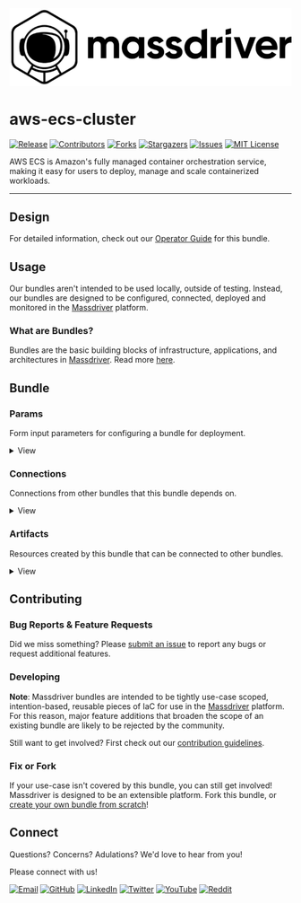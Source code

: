 [![Massdriver][logo]][website]

# aws-ecs-cluster

[![Release][release_shield]][release_url]
[![Contributors][contributors_shield]][contributors_url]
[![Forks][forks_shield]][forks_url]
[![Stargazers][stars_shield]][stars_url]
[![Issues][issues_shield]][issues_url]
[![MIT License][license_shield]][license_url]


AWS ECS is Amazon's fully managed container orchestration service, making it easy for users to deploy, manage and scale containerized workloads.


---

## Design

For detailed information, check out our [Operator Guide](operator.md) for this bundle.

## Usage

Our bundles aren't intended to be used locally, outside of testing. Instead, our bundles are designed to be configured, connected, deployed and monitored in the [Massdriver][website] platform.

### What are Bundles?

Bundles are the basic building blocks of infrastructure, applications, and architectures in [Massdriver][website]. Read more [here](https://docs.massdriver.cloud/concepts/bundles).

## Bundle

### Params

Form input parameters for configuring a bundle for deployment.

<details>
<summary>View</summary>

<!-- PARAMS:START -->

**Params coming soon**

<!-- PARAMS:END -->

</details>

### Connections

Connections from other bundles that this bundle depends on.

<details>
<summary>View</summary>

<!-- CONNECTIONS:START -->

**Connections coming soon**

<!-- CONNECTIONS:END -->

</details>

### Artifacts

Resources created by this bundle that can be connected to other bundles.

<details>
<summary>View</summary>

<!-- ARTIFACTS:START -->

**Artifacts coming soon**

<!-- ARTIFACTS:END -->

</details>

## Contributing

<!-- CONTRIBUTING:START -->

### Bug Reports & Feature Requests

Did we miss something? Please [submit an issue](https://github.com/massdriver-cloud/aws-ecs-cluster/issues) to report any bugs or request additional features.

### Developing

**Note**: Massdriver bundles are intended to be tightly use-case scoped, intention-based, reusable pieces of IaC for use in the [Massdriver][website] platform. For this reason, major feature additions that broaden the scope of an existing bundle are likely to be rejected by the community.

Still want to get involved? First check out our [contribution guidelines](https://docs.massdriver.cloud/bundles/contributing).

### Fix or Fork

If your use-case isn't covered by this bundle, you can still get involved! Massdriver is designed to be an extensible platform. Fork this bundle, or [create your own bundle from scratch](https://docs.massdriver.cloud/bundles/development)!

<!-- CONTRIBUTING:END -->

## Connect

<!-- CONNECT:START -->

Questions? Concerns? Adulations? We'd love to hear from you!

Please connect with us!

[![Email][email_shield]][email_url]
[![GitHub][github_shield]][github_url]
[![LinkedIn][linkedin_shield]][linkedin_url]
[![Twitter][twitter_shield]][twitter_url]
[![YouTube][youtube_shield]][youtube_url]
[![Reddit][reddit_shield]][reddit_url]

<!-- markdownlint-disable -->

[logo]: https://raw.githubusercontent.com/massdriver-cloud/docs/main/static/img/logo-with-logotype-horizontal-400x110.svg
[docs]: https://docs.massdriver.cloud/?utm_source=github&utm_medium=readme&utm_campaign=aws-ecs-cluster&utm_content=docs
[website]: https://www.massdriver.cloud/?utm_source=github&utm_medium=readme&utm_campaign=aws-ecs-cluster&utm_content=website
[github]: https://github.com/massdriver-cloud?utm_source=github&utm_medium=readme&utm_campaign=aws-ecs-cluster&utm_content=github
[slack]: https://massdriverworkspace.slack.com/?utm_source=github&utm_medium=readme&utm_campaign=aws-ecs-cluster&utm_content=slack
[linkedin]: https://www.linkedin.com/company/massdriver/?utm_source=github&utm_medium=readme&utm_campaign=aws-ecs-cluster&utm_content=linkedin



[contributors_shield]: https://img.shields.io/github/contributors/massdriver-cloud/aws-ecs-cluster.svg?style=for-the-badge
[contributors_url]: https://github.com/massdriver-cloud/aws-ecs-cluster/graphs/contributors
[forks_shield]: https://img.shields.io/github/forks/massdriver-cloud/aws-ecs-cluster.svg?style=for-the-badge
[forks_url]: https://github.com/massdriver-cloud/aws-ecs-cluster/network/members
[stars_shield]: https://img.shields.io/github/stars/massdriver-cloud/aws-ecs-cluster.svg?style=for-the-badge
[stars_url]: https://github.com/massdriver-cloud/aws-ecs-cluster/stargazers
[issues_shield]: https://img.shields.io/github/issues/massdriver-cloud/aws-ecs-cluster.svg?style=for-the-badge
[issues_url]: https://github.com/massdriver-cloud/aws-ecs-cluster/issues
[release_url]: https://github.com/massdriver-cloud/aws-ecs-cluster/releases/latest
[release_shield]: https://img.shields.io/github/release/massdriver-cloud/aws-ecs-cluster.svg?style=for-the-badge
[license_shield]: https://img.shields.io/github/license/massdriver-cloud/aws-ecs-cluster.svg?style=for-the-badge
[license_url]: https://github.com/massdriver-cloud/aws-ecs-cluster/blob/main/LICENSE


[email_url]: mailto:support@massdriver.cloud
[email_shield]: https://img.shields.io/badge/email-Massdriver-black.svg?style=for-the-badge&logo=mail.ru&color=000000
[github_url]: mailto:support@massdriver.cloud
[github_shield]: https://img.shields.io/badge/follow-Github-black.svg?style=for-the-badge&logo=github&color=181717
[linkedin_url]: https://linkedin.com/in/massdriver-cloud
[linkedin_shield]: https://img.shields.io/badge/follow-LinkedIn-black.svg?style=for-the-badge&logo=linkedin&color=0A66C2
[twitter_url]: https://twitter.com/massdriver?utm_source=github&utm_medium=readme&utm_campaign=aws-ecs-cluster&utm_content=twitter
[twitter_shield]: https://img.shields.io/badge/follow-Twitter-black.svg?style=for-the-badge&logo=twitter&color=1DA1F2
[discourse_url]: https://community.massdriver.cloud?utm_source=github&utm_medium=readme&utm_campaign=aws-ecs-cluster&utm_content=discourse
[discourse_shield]: https://img.shields.io/badge/join-Discourse-black.svg?style=for-the-badge&logo=discourse&color=000000
[youtube_url]: https://www.youtube.com/channel/UCfj8P7MJcdlem2DJpvymtaQ
[youtube_shield]: https://img.shields.io/badge/subscribe-Youtube-black.svg?style=for-the-badge&logo=youtube&color=FF0000
[reddit_url]: https://www.reddit.com/r/massdriver
[reddit_shield]: https://img.shields.io/badge/subscribe-Reddit-black.svg?style=for-the-badge&logo=reddit&color=FF4500

<!-- markdownlint-restore -->

<!-- CONNECT:END -->
